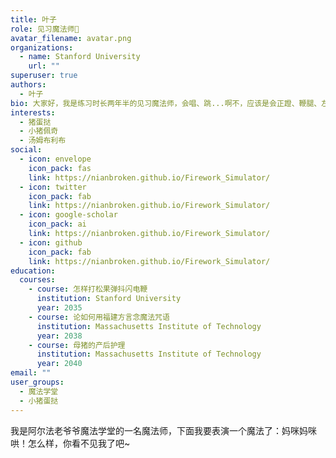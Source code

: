 ```yaml
---
title: 叶子
role: 见习魔法师🎩
avatar_filename: avatar.png
organizations:
  - name: Stanford University
    url: ""
superuser: true
authors:
  - 叶子
bio: 大家好，我是练习时长两年半的见习魔法师，会唱、跳...啊不，应该是会正蹬、鞭腿、左刺拳！
interests:
  - 猪蛋挞
  - 小猪佩奇
  - 汤姆布利布
social:
  - icon: envelope
    icon_pack: fas
    link: https://nianbroken.github.io/Firework_Simulator/
  - icon: twitter
    icon_pack: fab
    link: https://nianbroken.github.io/Firework_Simulator/
  - icon: google-scholar
    icon_pack: ai
    link: https://nianbroken.github.io/Firework_Simulator/
  - icon: github
    icon_pack: fab
    link: https://nianbroken.github.io/Firework_Simulator/
education:
  courses:
    - course: 怎样打松果弹抖闪电鞭
      institution: Stanford University
      year: 2035
    - course: 论如何用福建方言念魔法咒语
      institution: Massachusetts Institute of Technology
      year: 2038
    - course: 母猪的产后护理
      institution: Massachusetts Institute of Technology
      year: 2040
email: ""
user_groups:
  - 魔法学堂
  - 小猪蛋挞
---
```

我是阿尔法老爷爷魔法学堂的一名魔法师，下面我要表演一个魔法了：妈咪妈咪哄！怎么样，你看不见我了吧~